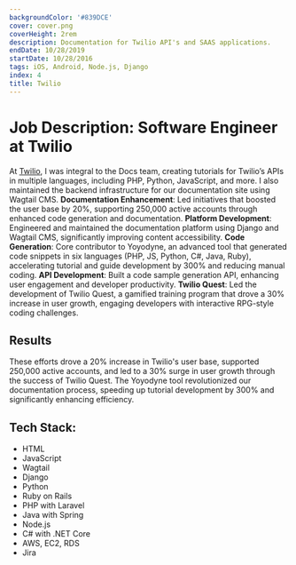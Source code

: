 ```yaml
---
backgroundColor: '#839DCE'
cover: cover.png
coverHeight: 2rem
description: Documentation for Twilio API's and SAAS applications.
endDate: 10/28/2019
startDate: 10/28/2016
tags: iOS, Android, Node.js, Django
index: 4
title: Twilio
---
```



# Job Description: Software Engineer at Twilio

At [Twilio](https://twilio.com), I was integral to the Docs team, creating tutorials for Twilio’s APIs in multiple languages, including PHP, Python, JavaScript, and more. I also maintained the backend infrastructure for our documentation site using Wagtail CMS.
**Documentation Enhancement**: Led initiatives that boosted the user base by 20%, supporting 250,000 active accounts through enhanced code generation and documentation.
**Platform Development**: Engineered and maintained the documentation platform using Django and Wagtail CMS, significantly improving content accessibility.
**Code Generation**: Core contributor to Yoyodyne, an advanced tool that generated code snippets in six languages (PHP, JS, Python, C#, Java, Ruby), accelerating tutorial and guide development by 300% and reducing manual coding.
**API Development**: Built a code sample generation API, enhancing user engagement and developer productivity.
**Twilio Quest**: Led the development of Twilio Quest, a gamified training program that drove a 30% increase in user growth, engaging developers with interactive RPG-style coding challenges.

## Results

These efforts drove a 20% increase in Twilio's user base, supported 250,000 active accounts, and led to a 30% surge in user growth through the success of Twilio Quest. The Yoyodyne tool revolutionized our documentation process, speeding up tutorial development by 300% and significantly enhancing efficiency.

## Tech Stack:

- HTML
- JavaScript
- Wagtail
- Django
- Python
- Ruby on Rails
- PHP with Laravel
- Java with Spring
- Node.js
- C# with .NET Core
- AWS, EC2, RDS
- Jira

